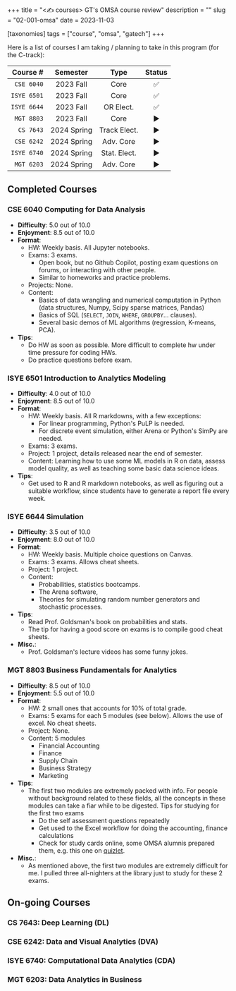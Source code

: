 +++
title = "<✍️ courses> GT's OMSA course review"
description = ""
slug = "02-001-omsa"
date = 2023-11-03

[taxonomies]
tags = ["course", "omsa", "gatech"]
+++

Here is a list of courses I am taking / planning to take in this program (for the C-track):

| **Course #** | **Semester** |   **Type**   | **Status** |
| -----------: | :----------: | :----------: | :--------: |
|   `CSE 6040` |  2023 Fall   |     Core     |     ✅     |
|  `ISYE 6501` |  2023 Fall   |     Core     |     ✅     |
|  `ISYE 6644` |  2023 Fall   |  OR Elect.   |     ✅     |
|   `MGT 8803` |  2023 Fall   |     Core     |     ▶️     |
|    `CS 7643` | 2024 Spring  | Track Elect. |     ▶️     |
|   `CSE 6242` | 2024 Spring  |  Adv. Core   |     ▶️     |
|  `ISYE 6740` | 2024 Spring  | Stat. Elect. |    ▶️     |
|   `MGT 6203` | 2024 Spring  |  Adv. Core   |       ▶️   |

## Completed Courses

### CSE 6040 Computing for Data Analysis

- **Difficulty**: 5.0 out of 10.0
- **Enjoyment**: 8.5 out of 10.0
- **Format**:
  - HW: Weekly basis. All Jupyter notebooks.
  - Exams: 3 exams.
    - Open book, but no Github Copilot, posting exam questions on forums, or interacting with other people.
    - Similar to homeworks and practice problems.
  - Projects: None.
  - Content:
    - Basics of data wrangling and numerical computation in Python (data structures, Numpy, Scipy sparse matrices, Pandas)
    - Basics of SQL (`SELECT`, `JOIN`, `WHERE`, `GROUPBY`... clauses).
    - Several basic demos of ML algorithms (regression, K-means, PCA).
- **Tips**:
  - Do HW as soon as possible. More difficult to complete hw under time pressure for coding HWs.
  - Do practice questions before exam.

### ISYE 6501 Introduction to Analytics Modeling

- **Difficulty**: 4.0 out of 10.0
- **Enjoyment**: 8.5 out of 10.0
- **Format**:
  - HW: Weekly basis. All R markdowns, with a few exceptions:
    - For linear programming, Python's PuLP is needed.
    - For discrete event simulation, either Arena or Python's SimPy are needed.
  - Exams: 3 exams.
  - Project: 1 project, details released near the end of semester.
  - Content: Learning how to use some ML models in R on data, assess model quality, as well as teaching some basic data science ideas.
- **Tips**:
  - Get used to R and R markdown notebooks, as well as figuring out a suitable workflow, since students have to generate a report file every week.

### ISYE 6644 Simulation

- **Difficulty**: 3.5 out of 10.0
- **Enjoyment**: 8.0 out of 10.0
- **Format**:
  - HW: Weekly basis. Multiple choice questions on Canvas.
  - Exams: 3 exams. Allows cheat sheets.
  - Project: 1 project.
  - Content:
    - Probabilities, statistics bootcamps.
    - The Arena software,
    - Theories for simulating random number generators and stochastic processes.
- **Tips**:
  - Read Prof. Goldsman's book on probabilities and stats.
  - The tip for having a good score on exams is to compile good cheat sheets.
- **Misc.**:
  - Prof. Goldsman's lecture videos has some funny jokes.

### MGT 8803 Business Fundamentals for Analytics

- **Difficulty**: 8.5 out of 10.0
- **Enjoyment**: 5.5 out of 10.0
- **Format**:
  - HW: 2 small ones that accounts for 10% of total grade.
  - Exams: 5 exams for each 5 modules (see below). Allows the use of excel. No cheat sheets.
  - Project: None.
  - Content: 5 modules
    - Financial Accounting
    - Finance
    - Supply Chain
    - Business Strategy
    - Marketing
- **Tips**:
  - The first two modules are extremely packed with info. For people without background related to these fields, all the concepts in these modules can take a fiar while to be digested. Tips for studying for the first two exams
    - Do the self assessment questions repeatedly
    - Get used to the Excel workflow for doing the accounting, finance calculations
    - Check for study cards online, some OMSA alumnis prepared them, e.g. this one on [quizlet](https://quizlet.com/434208661/mgt-8803-accounts-exam-1-flash-cards/).
- **Misc.**:
  - As mentioned above, the first two modules are extremely difficult for me. I pulled three all-nighters at the library just to study for these 2 exams.

## On-going Courses

### CS 7643: Deep Learning (DL)
### CSE 6242: Data and Visual Analytics (DVA)

### ISYE 6740: Computational Data Analytics (CDA)

### MGT 6203: Data Analytics in Business












